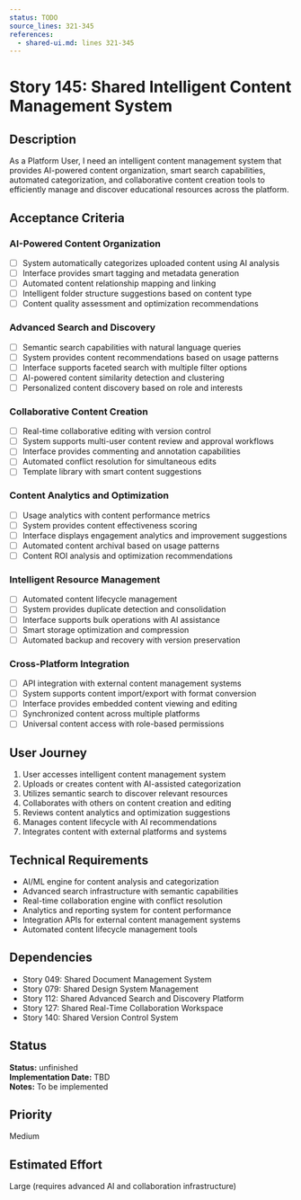 ```yaml
---
status: TODO
source_lines: 321-345
references:
  - shared-ui.md: lines 321-345
---
```


# Story 145: Shared Intelligent Content Management System

## Description
As a Platform User, I need an intelligent content management system that provides AI-powered content organization, smart search capabilities, automated categorization, and collaborative content creation tools to efficiently manage and discover educational resources across the platform.

## Acceptance Criteria

### AI-Powered Content Organization
- [ ] System automatically categorizes uploaded content using AI analysis
- [ ] Interface provides smart tagging and metadata generation
- [ ] Automated content relationship mapping and linking
- [ ] Intelligent folder structure suggestions based on content type
- [ ] Content quality assessment and optimization recommendations

### Advanced Search and Discovery
- [ ] Semantic search capabilities with natural language queries
- [ ] System provides content recommendations based on usage patterns
- [ ] Interface supports faceted search with multiple filter options
- [ ] AI-powered content similarity detection and clustering
- [ ] Personalized content discovery based on role and interests

### Collaborative Content Creation
- [ ] Real-time collaborative editing with version control
- [ ] System supports multi-user content review and approval workflows
- [ ] Interface provides commenting and annotation capabilities
- [ ] Automated conflict resolution for simultaneous edits
- [ ] Template library with smart content suggestions

### Content Analytics and Optimization
- [ ] Usage analytics with content performance metrics
- [ ] System provides content effectiveness scoring
- [ ] Interface displays engagement analytics and improvement suggestions
- [ ] Automated content archival based on usage patterns
- [ ] Content ROI analysis and optimization recommendations

### Intelligent Resource Management
- [ ] Automated content lifecycle management
- [ ] System provides duplicate detection and consolidation
- [ ] Interface supports bulk operations with AI assistance
- [ ] Smart storage optimization and compression
- [ ] Automated backup and recovery with version preservation

### Cross-Platform Integration
- [ ] API integration with external content management systems
- [ ] System supports content import/export with format conversion
- [ ] Interface provides embedded content viewing and editing
- [ ] Synchronized content across multiple platforms
- [ ] Universal content access with role-based permissions

## User Journey
1. User accesses intelligent content management system
2. Uploads or creates content with AI-assisted categorization
3. Utilizes semantic search to discover relevant resources
4. Collaborates with others on content creation and editing
5. Reviews content analytics and optimization suggestions
6. Manages content lifecycle with AI recommendations
7. Integrates content with external platforms and systems

## Technical Requirements
- AI/ML engine for content analysis and categorization
- Advanced search infrastructure with semantic capabilities
- Real-time collaboration engine with conflict resolution
- Analytics and reporting system for content performance
- Integration APIs for external content management systems
- Automated content lifecycle management tools

## Dependencies
- Story 049: Shared Document Management System
- Story 079: Shared Design System Management
- Story 112: Shared Advanced Search and Discovery Platform
- Story 127: Shared Real-Time Collaboration Workspace
- Story 140: Shared Version Control System


## Status
**Status:** unfinished  
**Implementation Date:** TBD  
**Notes:** To be implemented
## Priority
Medium

## Estimated Effort
Large (requires advanced AI and collaboration infrastructure)